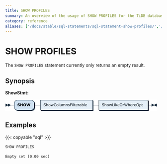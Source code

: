 ```yaml
---
title: SHOW PROFILES
summary: An overview of the usage of SHOW PROFILES for the TiDB database.
category: reference
aliases: ['/docs/stable/sql-statements/sql-statement-show-profiles/','/docs/v4.0/sql-statements/sql-statement-show-profiles/']
---
```


# SHOW PROFILES

The `SHOW PROFILES` statement currently only returns an empty result.

## Synopsis

**ShowStmt:**

![ShowStmt](/media/sqlgram/ShowStmt.png)

## Examples

{{< copyable "sql" >}}

```sql
SHOW PROFILES
```

```
Empty set (0.00 sec)
```
